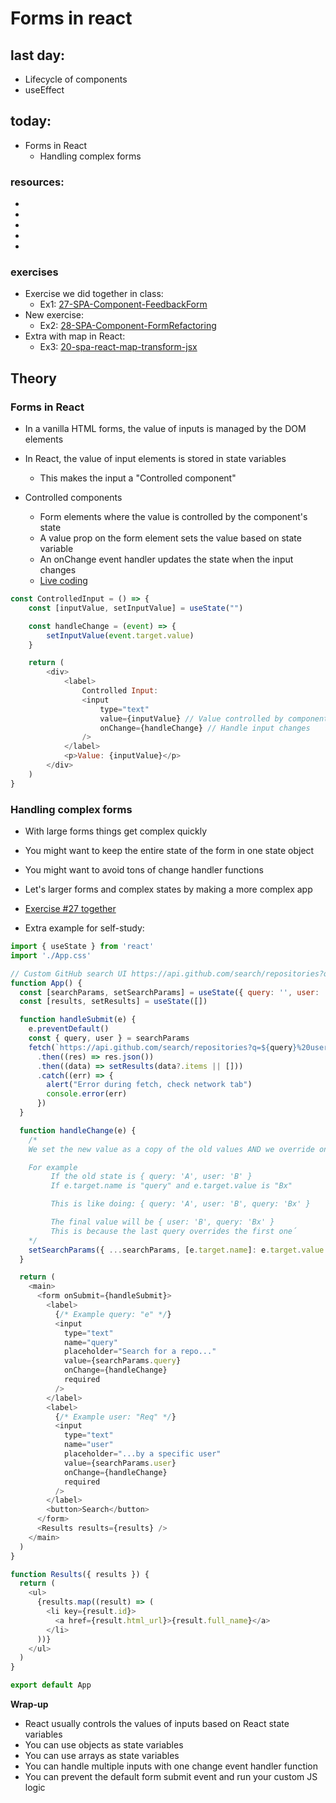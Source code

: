# Forms in react

## last day:

- Lifecycle of components
- useEffect

## today:

- Forms in React
    - Handling complex forms

### resources:

- []()
- []()
- []()
- []()
- []()

### exercises

- Exercise we did together in class:
    - Ex1: [27-SPA-Component-FeedbackForm](https://classroom.github.com/a/K0QNKa1H)
- New exercise:
    - Ex2: [28-SPA-Component-FormRefactoring](https://classroom.github.com/a/Yuy04b7N)
- Extra with map in React: 
    - Ex3: [20-spa-react-map-transform-jsx](https://classroom.github.com/a/jZyQf77c)

## Theory

### Forms in React

- In a vanilla HTML forms, the value of inputs is managed by the DOM elements
- In React, the value of input elements is stored in state variables
    - This makes the input a "Controlled component"

- Controlled components
    - Form elements where the value is controlled by the component's state
    - A value prop on the form element sets the value based on state variable
    - An onChange event handler updates the state when the input changes
    - [Live coding](./forms-react/)

```js
const ControlledInput = () => {
    const [inputValue, setInputValue] = useState("")

    const handleChange = (event) => {
        setInputValue(event.target.value)
    }

    return (
        <div>
            <label>
                Controlled Input:
                <input
                    type="text"
                    value={inputValue} // Value controlled by component state
                    onChange={handleChange} // Handle input changes
                />
            </label>
            <p>Value: {inputValue}</p>
        </div>
    )
}
```

### Handling complex forms

- With large forms things get complex quickly
- You might want to keep the entire state of the form in one state object
- You might want to avoid tons of change handler functions
- Let's larger forms and complex states by making a more complex app
- [Exercise #27 together](./27-SPA-Component-FeedbackForm-main/)

- Extra example for self-study:

```js
import { useState } from 'react'
import './App.css'

// Custom GitHub search UI https://api.github.com/search/repositories?q=<query>%20user:<user>
function App() {
  const [searchParams, setSearchParams] = useState({ query: '', user: '' })
  const [results, setResults] = useState([])

  function handleSubmit(e) {
    e.preventDefault()
    const { query, user } = searchParams
    fetch(`https://api.github.com/search/repositories?q=${query}%20user:${user}`)
      .then((res) => res.json())
      .then((data) => setResults(data?.items || []))
      .catch((err) => {
        alert("Error during fetch, check network tab")
        console.error(err)
      })
  }

  function handleChange(e) {
    /*
    We set the new value as a copy of the old values AND we override one value

    For example
         If the old state is { query: 'A', user: 'B' }
         If e.target.name is "query" and e.target.value is "Bx"

         This is like doing: { query: 'A', user: 'B', query: 'Bx' }

         The final value will be { user: 'B', query: 'Bx' }
         This is because the last query overrides the first one´
    */
    setSearchParams({ ...searchParams, [e.target.name]: e.target.value })
  }

  return (
    <main>
      <form onSubmit={handleSubmit}>
        <label>
          {/* Example query: "e" */}
          <input
            type="text"
            name="query"
            placeholder="Search for a repo..."
            value={searchParams.query}
            onChange={handleChange}
            required
          />
        </label>
        <label>
          {/* Example user: "Req" */}
          <input
            type="text"
            name="user"
            placeholder="...by a specific user"
            value={searchParams.user}
            onChange={handleChange}
            required
          />
        </label>
        <button>Search</button>
      </form>
      <Results results={results} />
    </main>
  )
}

function Results({ results }) {
  return (
    <ul>
      {results.map((result) => (
        <li key={result.id}>
          <a href={result.html_url}>{result.full_name}</a>
        </li>
      ))}
    </ul>
  )
}

export default App
```

**Wrap-up**
- React usually controls the values of inputs based on React state variables
- You can use objects as state variables
- You can use arrays as state variables
- You can handle multiple inputs with one change event handler function
- You can prevent the default form submit event and run your custom JS logic

